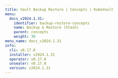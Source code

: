 ```yaml
---
title: Vault Backup Restore | Concepts | KubeVault
menu:
  docs_v2024.1.31:
    identifier: backup-restore-concepts
    name: Backup & Restore (Stash)
    parent: concepts
    weight: 30
menu_name: docs_v2024.1.31
info:
  cli: v0.17.0
  installer: v2024.1.31
  operator: v0.17.0
  unsealer: v0.17.0
  version: v2024.1.31
---
```



